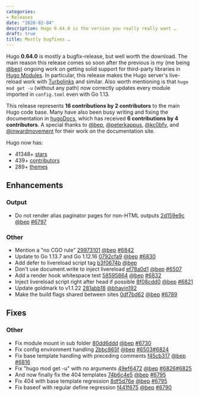 ```yaml
---
categories:
- Releases
date: "2020-02-04"
description: Hugo 0.64.0 is the version you really really want …
draft: true
title: Mostly bugfixes …
---
```


Hugo **0.64.0** is mostly a bugfix-release, but well worth the download. The main reason this release comes so soon after the previous is my (me being [@bep](https://github.com/bep)) ongoing work on getting solid support for third-party libraries in [Hugo Modules](https://gohugo.io/hugo-modules/). In particular, this release makes the Hugo server's live-reload work with [Turbolinks](https://github.com/bep/hugo-alpine-test/blob/27927832630be588eab0be2197cc8c0cb5725540/config.toml#L11) and similar. Also worth mentioning is that `hugo mod get -u` (without any path) now correctly updates every module imported in `config.toml` even with Go 1.13.

This release represents **16 contributions by 2 contributors** to the main Hugo code base.
Many have also been busy writing and fixing the documentation in [hugoDocs](https://github.com/gohugoio/hugoDocs), 
which has received **6 contributions by 4 contributors**. A special thanks to [@bep](https://github.com/bep), [@peterkappus](https://github.com/peterkappus), [@kc0bfv](https://github.com/kc0bfv), and [@inwardmovement](https://github.com/inwardmovement) for their work on the documentation site.


Hugo now has:

* 41348+ [stars](https://github.com/gohugoio/hugo/stargazers)
* 439+ [contributors](https://github.com/gohugoio/hugo/graphs/contributors)
* 289+ [themes](http://themes.gohugo.io/)

## Enhancements

### Output

* Do not render alias paginator pages for non-HTML outputs [2d159e9c](https://github.com/gohugoio/hugo/commit/2d159e9cc7a25832e4b0cad226b149f7c4624708) [@bep](https://github.com/bep) [#6797](https://github.com/gohugoio/hugo/issues/6797)

### Other

* Mention a "no CGO rule" [29973101](https://github.com/gohugoio/hugo/commit/299731012441378bb9c057ceb0a3c277108aaf01) [@bep](https://github.com/bep) [#6842](https://github.com/gohugoio/hugo/issues/6842)
* Update to Go 1.13.7 and Go 1.12.16 [0792cfa9](https://github.com/gohugoio/hugo/commit/0792cfa9fae94a06a31e393a46fed3b1dd73b66a) [@bep](https://github.com/bep) [#6830](https://github.com/gohugoio/hugo/issues/6830)
* Add defer to livereload script tag [b3f0674b](https://github.com/gohugoio/hugo/commit/b3f0674b80a32425aeb4412f318c720391bbf773) [@bep](https://github.com/bep) 
* Don't use document.write to inject livereload [ef78a0d1](https://github.com/gohugoio/hugo/commit/ef78a0d18a13098bcea1ff2b2d45d7388b8d41a0) [@bep](https://github.com/bep) [#6507](https://github.com/gohugoio/hugo/issues/6507)
* Add a render hook whitespace test [58595864](https://github.com/gohugoio/hugo/commit/585958645372e6219239247dbac02e447d2b355b) [@bep](https://github.com/bep) [#6832](https://github.com/gohugoio/hugo/issues/6832)
* Inject livereload script right after head if possible [8f08cdd0](https://github.com/gohugoio/hugo/commit/8f08cdd0ac6a2decd5aa5c9c12c0b2c264f9a989) [@bep](https://github.com/bep) [#6821](https://github.com/gohugoio/hugo/issues/6821)
* Update goldmark to v1.1.22 [281abb18](https://github.com/gohugoio/hugo/commit/281abb18ee39fa2b5d4782b64f27cffcbf4e0240) [@bhavin192](https://github.com/bhavin192) 
* Make the build flags shared between sites [0df7bd62](https://github.com/gohugoio/hugo/commit/0df7bd62df460a49544845d5332f33b2020b48a1) [@bep](https://github.com/bep) [#6789](https://github.com/gohugoio/hugo/issues/6789)

## Fixes

### Other

* Fix module mount in sub folder [80dd6ddd](https://github.com/gohugoio/hugo/commit/80dd6ddde27ce36f5432fb780e94d4974b5277c7) [@bep](https://github.com/bep) [#6730](https://github.com/gohugoio/hugo/issues/6730)
* Fix config environment handling [2bbc865f](https://github.com/gohugoio/hugo/commit/2bbc865f7bb713b2d0d2dbb02b90ae2621ad5367) [@bep](https://github.com/bep) [#6503](https://github.com/gohugoio/hugo/issues/6503)[#6824](https://github.com/gohugoio/hugo/issues/6824)
* Fix base template handling with preceding comments [f45cb317](https://github.com/gohugoio/hugo/commit/f45cb3172862140883cfa08bd401c17e1ada5b39) [@bep](https://github.com/bep) [#6816](https://github.com/gohugoio/hugo/issues/6816)
* Fix "hugo mod get -u" with no arguments [49ef6472](https://github.com/gohugoio/hugo/commit/49ef6472039ede7d485242eba511207a8274495a) [@bep](https://github.com/bep) [#6826](https://github.com/gohugoio/hugo/issues/6826)[#6825](https://github.com/gohugoio/hugo/issues/6825)
* And now finally fix the 404 templates [74b6c4e5](https://github.com/gohugoio/hugo/commit/74b6c4e5ff5ee16f0e6b352a26c1e58b90a25dc6) [@bep](https://github.com/bep) [#6795](https://github.com/gohugoio/hugo/issues/6795)
* Fix 404 with base template regression [8df5d76e](https://github.com/gohugoio/hugo/commit/8df5d76e708238563185bac84809b34a4d395734) [@bep](https://github.com/bep) [#6795](https://github.com/gohugoio/hugo/issues/6795)
* Fix baseof with regular define regression [f441f675](https://github.com/gohugoio/hugo/commit/f441f675126ef1123d9f94429872dd683b40e011) [@bep](https://github.com/bep) [#6790](https://github.com/gohugoio/hugo/issues/6790)





